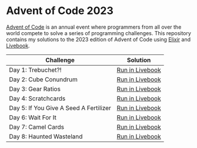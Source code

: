 # Advent of Code 2023

[Advent of Code](https://adventofcode.com/) is an annual event where programmers from all over the world compete to solve a series of programming challenges.
This repository contains my solutions to the 2023 edition of Advent of Code using [Elixir](https://elixir-lang.org/) and [Livebook](https://livebook.dev/).

| Challenge                              | Solution                                                                                                                        |
| -------------------------------------- | ------------------------------------------------------------------------------------------------------------------------------- |
| Day 1: Trebuchet?!                     | [Run in Livebook](https://livebook.dev/run?url=https%3A%2F%2Fgithub.com%2Fhwuethrich%2Faoc2023%2Fblob%2Fmaster%2Fday-01.livemd) |
| Day 2: Cube Conundrum                  | [Run in Livebook](https://livebook.dev/run?url=https%3A%2F%2Fgithub.com%2Fhwuethrich%2Faoc2023%2Fblob%2Fmaster%2Fday-02.livemd) |
| Day 3: Gear Ratios                     | [Run in Livebook](https://livebook.dev/run?url=https%3A%2F%2Fgithub.com%2Fhwuethrich%2Faoc2023%2Fblob%2Fmaster%2Fday-03.livemd) |
| Day 4: Scratchcards                    | [Run in Livebook](https://livebook.dev/run?url=https%3A%2F%2Fgithub.com%2Fhwuethrich%2Faoc2023%2Fblob%2Fmaster%2Fday-04.livemd) |
| Day 5: If You Give A Seed A Fertilizer | [Run in Livebook](https://livebook.dev/run?url=https%3A%2F%2Fgithub.com%2Fhwuethrich%2Faoc2023%2Fblob%2Fmaster%2Fday-05.livemd) |
| Day 6: Wait For It                     | [Run in Livebook](https://livebook.dev/run?url=https%3A%2F%2Fgithub.com%2Fhwuethrich%2Faoc2023%2Fblob%2Fmaster%2Fday-06.livemd) |
| Day 7: Camel Cards                     | [Run in Livebook](https://livebook.dev/run?url=https%3A%2F%2Fgithub.com%2Fhwuethrich%2Faoc2023%2Fblob%2Fmaster%2Fday-07.livemd) |
| Day 8: Haunted Wasteland               | [Run in Livebook](https://livebook.dev/run?url=https%3A%2F%2Fgithub.com%2Fhwuethrich%2Faoc2023%2Fblob%2Fmaster%2Fday-08.livemd) |
